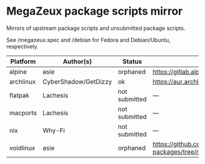 # MegaZeux package scripts mirror

Mirrors of upstream package scripts and unsubmitted package scripts.

See /megazeux.spec and /debian for Fedora and Debian/Ubuntu, respectively.

| Platform	| Author(s)		| Status		| Upstream URL	|
|---------------|-----------------------|-----------------------|---------------|
| alpine	| asie			| orphaned		| https://gitlab.alpinelinux.org/alpine/aports/-/tree/master/testing/megazeux
| archlinux	| CyberShadow/GetDizzy	| ok			| https://aur.archlinux.org/packages/megazeux/
| flatpak	| Lachesis		| not submitted		| —
| macports	| Lachesis		| not submitted		| —
| nix		| Why-Fi		| not submitted		| —
| voidlinux	| asie			| orphaned		| https://github.com/void-linux/void-packages/tree/master/srcpkgs/megazeux
